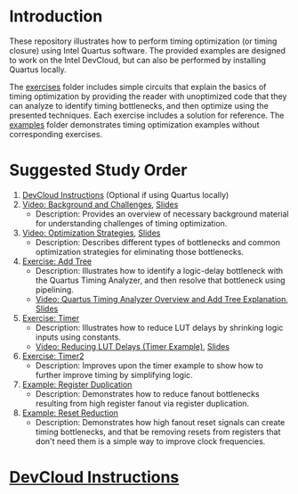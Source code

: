 # Introduction

These repository illustrates how to perform timing optimization (or timing closure) using Intel Quartus software. The provided examples are designed to work on the Intel DevCloud, but can also be performed by installing Quartus locally.

The [exercises](exercises/) folder includes simple circuits that explain the basics of timing optimization by providing the reader with unoptimized code that they can analyze to identify timing bottlenecks, and then optimize using the presented techniques. Each exercise includes a solution for reference. The [examples](examples/) folder demonstrates timing optimization examples without corresponding exercises.

# Suggested Study Order

1. [DevCloud Instructions](https://github.com/ARC-Lab-UF/intel-training-modules#devcloud-instructions) (Optional if using Quartus locally)
1. [Video: Background and Challenges](https://youtu.be/9Ld9Sr_JE9o), [Slides](timing_background.pptx)
    - Description: Provides an overview of necessary background material for understanding challenges of timing optimization.
1. [Video: Optimization Strategies](https://youtu.be/EZtRwBts9i8), [Slides](timing_opt.pptx)
    - Description: Describes different types of bottlenecks and common optimization strategies for eliminating those bottlenecks.
1. [Exercise: Add Tree](exercises/add_tree)
    - Description: Illustrates how to identify a logic-delay bottleneck with the Quartus Timing Analyzer, and then resolve that bottleneck using pipelining.
    - [Video: Quartus Timing Analyzer Overview and Add Tree Explanation](https://youtu.be/_rEisLZZIjI), [Slides](exercises/add_tree/analyzer_tutorial.pptx)
1. [Exercise: Timer](exercises/timer)
    - Description: Illustrates how to reduce LUT delays by shrinking logic inputs using constants.
    - [Video: Reducing LUT Delays (Timer Example)](https://youtu.be/CxkkZFIKGU4), [Slides](exercises/timer/timer.pptx)
1. [Exercise: Timer2](exercises/timer2)
    - Description: Improves upon the timer example to show how to further improve timing by simplifying logic.   
1. [Example: Register Duplication](examples/register_duplication)
    - Description: Demonstrates how to reduce fanout bottlenecks resulting from high register fanout via register duplication. 
1. [Example: Reset Reduction](examples/reset_reduction)
    - Description: Demonstrates how high fanout reset signals can create timing bottlenecks, and that be removing resets from registers that don't need them is a simple way to improve clock frequencies.

# [DevCloud Instructions](https://github.com/ARC-Lab-UF/intel-training-modules#devcloud-instructions)

